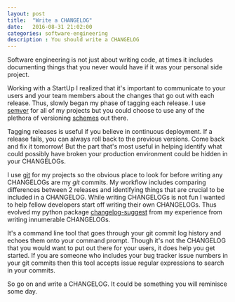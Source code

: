 ```yaml
---
layout: post
title:  "Write a CHANGELOG"
date:   2016-08-31 21:02:00
categories: software-engineering
description : You should write a CHANGELOG
---
```


Software engineering is not just about writing code, at times it includes documenting things that you never would have if it was your personal side project.

Working with a StartUp I realized that it's important to communicate to your users and your team members about the changes that go out with each release. Thus, slowly began my phase of tagging each release. I use [semver](http://semver.org/) for all of my projects but you could choose to use any of the plethora of versioning [schemes](https://en.wikipedia.org/wiki/Software_versioning#Schemes) out there.

Tagging releases is useful if you believe in continuous deployment. If a release fails, you can always roll back to the previous versions. Come back and fix it tomorrow! But the part that's most useful in helping identify what could possibly have broken your production environment could be hidden in your CHANGELOGs.

I use [git](https://git-scm.com/) for my projects so the obvious place to look for before writing any CHANGELOGs are my *git* commits. My workflow includes comparing differences between 2 releases and identifying things that are crucial to be included in a CHANGELOG. While writing CHANGELOGs is not fun I wanted to help fellow developers start off writing their own CHANGELOGs. Thus evolved my python package [changelog-suggest](https://pypi.python.org/pypi/changelog-suggest) from my experience from writing innumerable CHANGELOGs. 

It's a command line tool that goes through your git commit log history and echoes them onto your command prompt. Though it's not the CHANGELOG that you would want to put out there for your users, it does help you get started. If you are someone who includes your bug tracker issue numbers in your git commits then this tool accepts issue regular expressions to search in your commits.

So go on and write a CHANGELOG. It could be something you will reminisce some day.
